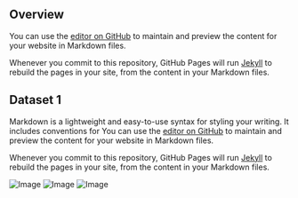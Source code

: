 ## Overview

You can use the [editor on GitHub](https://github.com/Synthesis-AI-Dev/dataset_page/edit/gh-pages/index.md) to maintain and preview the content for your website in Markdown files.

Whenever you commit to this repository, GitHub Pages will run [Jekyll](https://jekyllrb.com/) to rebuild the pages in your site, from the content in your Markdown files.

## Dataset 1

Markdown is a lightweight and easy-to-use syntax for styling your writing. It includes conventions for
You can use the [editor on GitHub](https://github.com/Synthesis-AI-Dev/dataset_page/edit/gh-pages/index.md) to maintain and preview the content for your website in Markdown files.

Whenever you commit to this repository, GitHub Pages will run [Jekyll](https://jekyllrb.com/) to rebuild the pages in your site, from the content in your Markdown files.

![Image](https://docs.synthesis.ai/images/expressions/aa-039.rgb.jpg)
![Image](https://docs.synthesis.ai/images/expressions/aa-039.rgb.jpg)
![Image](https://docs.synthesis.ai/images/expressions/aa-039.rgb.jpg)
